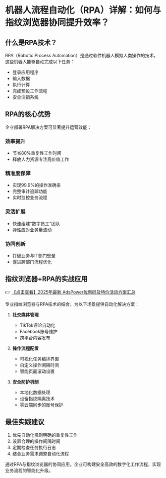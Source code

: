 # 机器人流程自动化（RPA）详解：如何与指纹浏览器协同提升效率？

## 什么是RPA技术？
RPA（Robotic Process Automation）是通过软件机器人模拟人类操作的技术。这些机器人能够自动完成以下任务：
- 登录应用程序
- 输入数据
- 执行计算
- 完成预设工作流程
- 安全注销系统

## RPA的核心优势
企业部署RPA解决方案可显著提升运营效能：

### 效率提升
- 节省80%重复性工作时间
- 释放人力资源专注高价值工作

### 精准度保障
- 实现99.9%的操作准确率
- 完整审计追踪功能
- 实时监控业务流程

### 灵活扩展
- 快速组建"数字员工"团队
- 弹性应对业务量波动

### 协同创新
- 打破业务与IT部门壁垒
- 促进跨部门流程优化

## 指纹浏览器+RPA的实战应用
👉 [【点击查看】2025年最新 AdsPower优惠码及特价活动方案汇总](https://bit.ly/adspower_free)

专业指纹浏览器与RPA技术的结合，为以下场景提供自动化解决方案：

1. **社交媒体管理**
   - TikTok评论自动化
   - Facebook账号维护
   - 跨平台内容发布

2. **操作流程配置**
   - 可视化任务编排界面
   - 自定义操作间隔时间
   - 智能页面滚动设置

3. **安全防护机制**
   - 本地化数据处理
   - 设备指纹隔离技术
   - 零云端同步的账号保护

## 最佳实践建议
1. 优先自动化规则明确的重复性工作
2. 设置合理的操作间隔时间
3. 定期检查任务执行日志
4. 结合业务需求调整自动化流程

通过RPA与指纹浏览器的协同应用，企业可构建安全高效的数字化工作流程，实现业务流程的智能化升级。